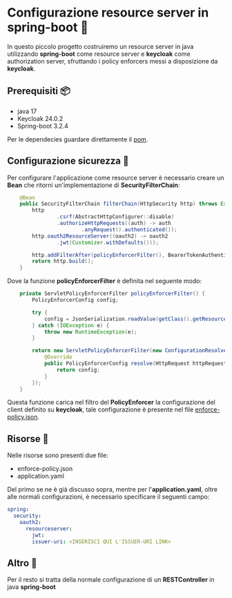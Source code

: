# Configurazione resource server in spring-boot 🍃
In questo piccolo progetto costruiremo un resource server in java utilizzando
**spring-boot** come resource server e **keycloak** come authorization server,
sfruttando i policy enforcers messi a disposizione da **keycloak**. 

## Prerequisiti 📦
- java 17
- Keycloak 24.0.2
- Spring-boot 3.2.4

Per le dependecies guardare direttamente il [pom](ABAC_resource_server/pom.xml).

## Configurazione sicurezza 🚧
Per configurare l'applicazione come resource server è necessario creare un __Bean__ che ritorni
un'implementazione di **SecurityFilterChain**:
```java
    @Bean
    public SecurityFilterChain filterChain(HttpSecurity http) throws Exception {
        http
                .csrf(AbstractHttpConfigurer::disable)
                .authorizeHttpRequests((auth) -> auth
                        .anyRequest().authenticated());
        http.oauth2ResourceServer((oauth2) -> oauth2
                .jwt(Customizer.withDefaults()));

        http.addFilterAfter(policyEnforcerFilter(), BearerTokenAuthenticationFilter.class);
        return http.build();
    }
```
Dove la funzione **policyEnforcerFilter** è definita nel seguente modo:
```java
    private ServletPolicyEnforcerFilter policyEnforcerFilter() {
        PolicyEnforcerConfig config;

        try {
            config = JsonSerialization.readValue(getClass().getResourceAsStream("/enforce-policy.json"), PolicyEnforcerConfig.class);
        } catch (IOException e) {
            throw new RuntimeException(e);
        }

        return new ServletPolicyEnforcerFilter(new ConfigurationResolver() {
            @Override
            public PolicyEnforcerConfig resolve(HttpRequest httpRequest) {
                return config;
            }
        });
    }
```
Questa funzione carica nel filtro del __PolicyEnforcer__ la configurazione del client definito su **keycloak**,
tale configurazione è presente nel file [enforce-policy.json](ABAC_resource_server/src/main/resources/enforce-policy.json).

## Risorse 📖
Nelle risorse sono presenti due file:
- enforce-policy.json
- application.yaml

Del primo se ne è già discusso sopra, mentre per l'__application.yaml__, oltre alle normali configurazioni, è necessario
specificare il seguenti campo:
```yaml
spring:
  security:
    oauth2:
      resourceserver:
        jwt:
        issuer-uri: <INSERISCI QUI L'ISSUER-URI LINK>
```

## Altro 🔧
Per il resto si tratta della normale configurazione di un __RESTController__ in java **spring-boot**




